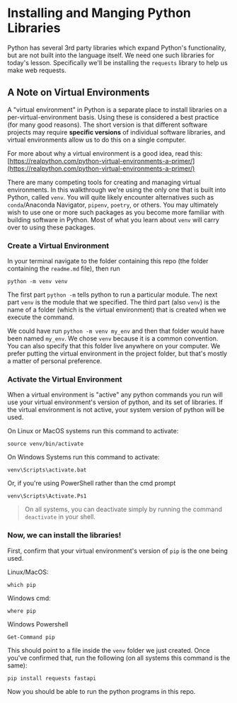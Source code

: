 # Installing and Manging Python Libraries

Python has several 3rd party libraries which expand Python's functionality, but are not built into the language itself. We need one such libraries for today's lesson. Specifically we'll be installing the `requests` library to help us make web requests.

## A Note on Virtual Environments

A "virtual environment" in Python is a separate place to install libraries on a per-virtual-environment basis. Using these is considered a best practice (for many good reasons). The short version is that different software projects may require **specific versions** of individual software libraries, and virtual environments allow us to do this on a single computer.

For more about why a virtual environment is a good idea, read this: [https://realpython.com/python-virtual-environments-a-primer/](https://realpython.com/python-virtual-environments-a-primer/)

There are many competing tools for creating and managing virtual environments. In this walkthrough we're using the only one that is built into Python, called `venv`. You will quite likely encounter alternatives such as `conda`/Anaconda Navigator, `pipenv`, `poetry`, or others. You may ultimately wish to use one or more such packages as you become more familiar with building software in Python. Most of what you learn about `venv` will carry over to using these packages.

### Create a Virtual Environment

In your terminal navigate to the folder containing this repo (the folder containing the `readme.md` file), then run

```
python -m venv venv
```

The first part `python -m` tells python to run a particular module. The next part `venv` is the module that we specified. The third part (also `venv`) is the name of a folder (which is the virtual environment) that is created when we execute the command. 

We could have run `python -m venv my_env` and then that folder would have been named `my_env`. We chose `venv` because it is a common convention. You can also specify that this folder live anywhere on your computer. We prefer putting the virtual environment in the project folder, but that's mostly a matter of personal preference.

### Activate the Virtual Environment

When a virtual environment is "active" any python commands you run will use your virtual environment's version of python, and its set of libraries. If the virtual environment is not active, your system version of python will be used.

On Linux or MacOS systems run this command to activate:

```
source venv/bin/activate
```

On Windows Systems run this command to activate:

```
venv\Scripts\activate.bat
```

Or, if you're using PowerShell rather than the cmd prompt

```
venv\Scripts\Activate.Ps1
```

> On all systems, you can deactivate simply by running the command `deactivate` in your shell. 

### Now, we can install the libraries!

First, confirm that your virtual environment's version of `pip` is the one being used.

Linux/MacOS:

```
which pip
```

Windows cmd:

```
where pip
```

Windows Powershell

```
Get-Command pip
```

This should point to a file inside the `venv` folder we just created. Once you've confirmed that, run the following (on all systems this command is the same):

```
pip install requests fastapi
```

Now you should be able to run the python programs in this repo.